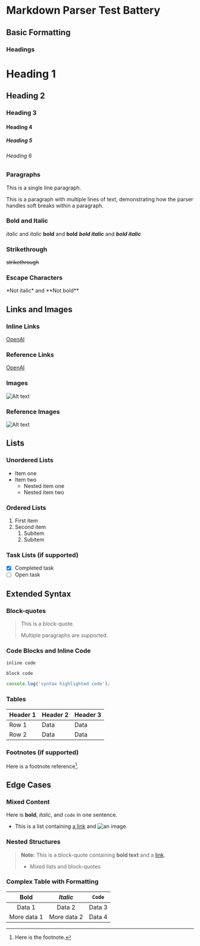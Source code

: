 # Markdown Parser Test Battery

## Basic Formatting
### Headings
# Heading 1
## Heading 2
### Heading 3
#### Heading 4
##### Heading 5
###### Heading 6

### Paragraphs
This is a single line paragraph.

This is a paragraph with multiple lines of text,
demonstrating how the parser handles soft breaks within a paragraph.

### Bold and Italic
*italic* and _italic_
**bold** and __bold__
***bold italic*** and ___bold italic___

### Strikethrough
~~strikethrough~~

### Escape Characters
\*Not italic\* and \*\*Not bold\*\*

## Links and Images
### Inline Links
[OpenAI](https://www.openai.com "OpenAI Homepage")

### Reference Links
[OpenAI][open-ai]

[open-ai]: https://www.openai.com "OpenAI Homepage"

### Images
![Alt text](https://example.com/image.png "Image Title")

### Reference Images
![Alt text][image]

[image]: https://example.com/image.png "Image Title"

## Lists
### Unordered Lists
- Item one
- Item two
  - Nested item one
  - Nested item two

### Ordered Lists
1. First item
2. Second item
   1. Subitem
   2. Subitem

### Task Lists (if supported)
- [x] Completed task
- [ ] Open task

## Extended Syntax
### Block-quotes
> This is a block-quote.
>
> Multiple paragraphs are supported.

### Code Blocks and Inline Code
`inline code`

```
block code
```

```javascript
console.log('syntax highlighted code');
```

### Tables
| Header 1 | Header 2 | Header 3 |
| -------- | -------- | -------- |
| Row 1    | Data     | Data     |
| Row 2    | Data     | Data     |

### Footnotes (if supported)
Here is a footnote reference[^1].

[^1]: Here is the footnote.

## Edge Cases
### Mixed Content
Here is **bold**, *italic*, and `code` in one sentence.

- This is a list containing [a link](https://example.com) and ![an image](https://example.com/image.png).

### Nested Structures
> **Note:** This is a block-quote containing **bold text** and a [link](https://example.com).
>
> - Mixed lists and block-quotes

### Complex Table with Formatting
| **Bold**    | *Italic*   | `Code` |
| :---------: | :--------: | :----: |
| Data 1      | Data 2     | Data 3 |
| More data 1 | More data 2| Data 4 |